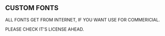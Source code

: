 
CUSTOM FONTS
------

ALL FONTS GET FROM INTERNET, IF YOU WANT USE FOR COMMERICIAL.

PLEASE CHECK IT'S LICENSE AHEAD.

